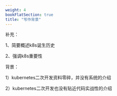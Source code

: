 ```yaml
---
weight: 4
bookFlatSection: true
title: "写作背景"
---
```


补充：

1、简要概述k8s诞生历史

2、强调k8s重要性

背景：

1）kubernetes二次开发资料零碎，并没有系统的介绍

2）kubernetes二次开发也没有贴近代码实战性的介绍


